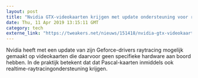 ```yaml
---
layout: post
title: "Nvidia GTX-videokaarten krijgen met update ondersteuning voor raytracing"
date: Thu, 11 Apr 2019 13:15:11 GMT
category: tech
externe_link: "https://tweakers.net/nieuws/151418/nvidia-gtx-videokaarten-krijgen-met-update-ondersteuning-voor-raytracing.html"
---
```


Nvidia heeft met een update van zijn Geforce-drivers raytracing mogelijk gemaakt op videokaarten die daarvoor geen specifieke hardware aan boord hebben. In de praktijk betekent dat dat Pascal-kaarten inmiddels ook realtime-raytracingondersteuning krijgen.<img src="http://feeds.feedburner.com/~r/tweakers/mixed/~4/pAj-yDOiYqU" height="1" width="1" alt=""/>
